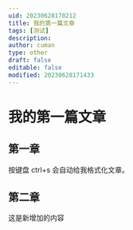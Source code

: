 ```yaml
---
uid: 20230628170212
title: 我的第一篇文章
tags: [测试]
description: 
author: cuman
type: other
draft: false
editable: false
modified: 20230628171433
---
```


# 我的第一篇文章

## 第一章

按键盘 ctrl+s 会自动给我格式化文章。

## 第二章

这是新增加的内容